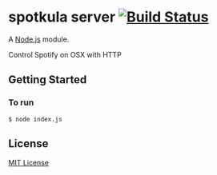 # spotkula server [![Build Status](https://secure.travis-ci.org/ilkka/spotkula-server.png?branch=master)](https://travis-ci.org/ilkka/spotkula-server)

A [Node.js](http://nodejs.org) module.

Control Spotify on OSX with HTTP


## Getting Started

### To run

```
$ node index.js
```

## License

[MIT License](http://en.wikipedia.org/wiki/MIT_License)